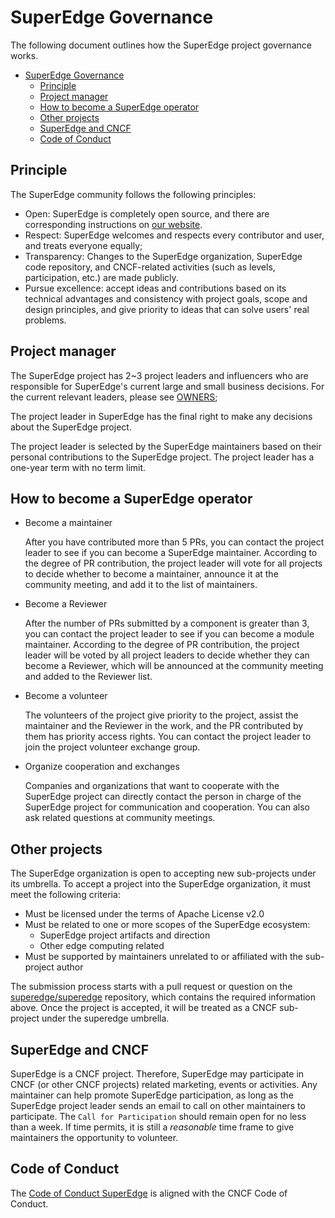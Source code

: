 # SuperEdge Governance

The following document outlines how the SuperEdge project governance works.

* [SuperEdge Governance](#superedge-governance)
   * [Principle](#principle)
   * [Project manager](#project-manager)
   * [How to become a SuperEdge operator](#how-to-become-a-superedge-operator)
   * [Other projects](#other-projects)
   * [SuperEdge and CNCF](#superedge-and-cncf)
   * [Code of Conduct](#code-of-conduct)

## Principle

The SuperEdge community follows the following principles:

-   Open: SuperEdge is completely open source, and there are corresponding instructions on [our website](https://superedge.io/).
-   Respect: SuperEdge welcomes and respects every contributor and user, and treats everyone equally;
-   Transparency: Changes to the SuperEdge organization, SuperEdge code repository, and CNCF-related activities (such as levels, participation, etc.) are made publicly.
-   Pursue excellence: accept ideas and contributions based on its technical advantages and consistency with project goals, scope and design principles, and give priority to ideas that can solve users' real problems.

## Project manager

The SuperEdge project has 2~3 project leaders and influencers who are responsible for SuperEdge's current large and small business decisions. For the current relevant leaders, please see [OWNERS](https://github.com/superedge/superedge/blob/main/OWNERS);

The project leader in SuperEdge has the final right to make any decisions about the SuperEdge project.

The project leader is selected by the SuperEdge maintainers based on their personal contributions to the SuperEdge project. The project leader has a one-year term with no term limit.

## How to become a SuperEdge operator

-   Become a maintainer

    After you have contributed more than 5 PRs, you can contact the project leader to see if you can become a SuperEdge maintainer. According to the degree of PR contribution, the project leader will vote for all projects to decide whether to become a maintainer, announce it at the community meeting, and add it to the list of maintainers.

-   Become a Reviewer

    After the number of PRs submitted by a component is greater than 3, you can contact the project leader to see if you can become a module maintainer. According to the degree of PR contribution, the project leader will be voted by all project leaders to decide whether they can become a Reviewer, which will be announced at the community meeting and added to the Reviewer list.

-   Become a volunteer

    The volunteers of the project give priority to the project, assist the maintainer and the Reviewer in the work, and the PR contributed by them has priority access rights. You can contact the project leader to join the project volunteer exchange group.

-   Organize cooperation and exchanges

    Companies and organizations that want to cooperate with the SuperEdge project can directly contact the person in charge of the SuperEdge project for communication and cooperation. You can also ask related questions at community meetings.

## Other projects

The SuperEdge organization is open to accepting new sub-projects under its umbrella. To accept a project into the SuperEdge organization, it must meet the following criteria:

-   Must be licensed under the terms of Apache License v2.0
-   Must be related to one or more scopes of the SuperEdge ecosystem:
    -   SuperEdge project artifacts and direction
    -   Other edge computing related
-   Must be supported by maintainers unrelated to or affiliated with the sub-project author

The submission process starts with a pull request or question on the [superedge/superedge](https://github.com/superedge/superedge) repository, which contains the required information above. Once the project is accepted, it will be treated as a CNCF sub-project under the superedge umbrella.

## SuperEdge and CNCF

SuperEdge is a CNCF project. Therefore, SuperEdge may participate in CNCF (or other CNCF projects) related marketing, events or activities. Any maintainer can help promote SuperEdge participation, as long as the SuperEdge project leader sends an email to call on other maintainers to participate. The `Call for Participation` should remain open for no less than a week. If time permits, it is still a *reasonable* time frame to give maintainers the opportunity to volunteer.

## Code of Conduct

The [Code of Conduct SuperEdge](https://github.com/superedge/superedge/blob/main/CODE_OF_CONDUCT.md) is aligned with the CNCF Code of Conduct.

